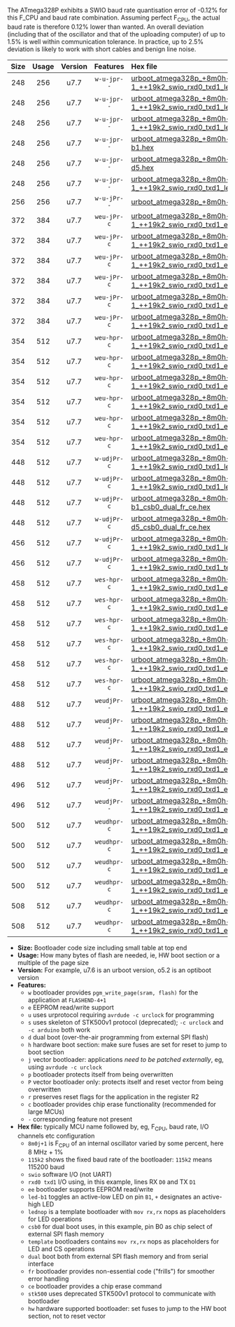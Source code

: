 The ATmega328P exhibits a SWIO baud rate quantisation error of -0.12% for this F_CPU and baud rate combination. Assuming perfect F<sub>CPU</sub>, the actual baud rate is therefore 0.12% lower than wanted. An overall deviation (including that of the oscillator and that of the uploading computer) of up to 1.5% is well within communication tolerance. In practice, up to 2.5% deviation is likely to work with short cables and benign line noise.

|Size|Usage|Version|Features|Hex file|
|:-:|:-:|:-:|:-:|:--|
|248|256|u7.7|`w-u-jpr--`|[urboot_atmega328p_+8m0h-1_++19k2_swio_rxd0_txd1_led+b1.hex](https://raw.githubusercontent.com/stefanrueger/urboot.hex/main/mcus/atmega328p/internal_oscillator/fcpu_+8m0h-1/br_++19k2/urboot_atmega328p_+8m0h-1_++19k2_swio_rxd0_txd1_led+b1.hex)|
|248|256|u7.7|`w-u-jpr--`|[urboot_atmega328p_+8m0h-1_++19k2_swio_rxd0_txd1_led+b5.hex](https://raw.githubusercontent.com/stefanrueger/urboot.hex/main/mcus/atmega328p/internal_oscillator/fcpu_+8m0h-1/br_++19k2/urboot_atmega328p_+8m0h-1_++19k2_swio_rxd0_txd1_led+b5.hex)|
|248|256|u7.7|`w-u-jpr--`|[urboot_atmega328p_+8m0h-1_++19k2_swio_rxd0_txd1_led+d5.hex](https://raw.githubusercontent.com/stefanrueger/urboot.hex/main/mcus/atmega328p/internal_oscillator/fcpu_+8m0h-1/br_++19k2/urboot_atmega328p_+8m0h-1_++19k2_swio_rxd0_txd1_led+d5.hex)|
|248|256|u7.7|`w-u-jpr--`|[urboot_atmega328p_+8m0h-1_++19k2_swio_rxd0_txd1_led-b1.hex](https://raw.githubusercontent.com/stefanrueger/urboot.hex/main/mcus/atmega328p/internal_oscillator/fcpu_+8m0h-1/br_++19k2/urboot_atmega328p_+8m0h-1_++19k2_swio_rxd0_txd1_led-b1.hex)|
|248|256|u7.7|`w-u-jpr--`|[urboot_atmega328p_+8m0h-1_++19k2_swio_rxd0_txd1_led-d5.hex](https://raw.githubusercontent.com/stefanrueger/urboot.hex/main/mcus/atmega328p/internal_oscillator/fcpu_+8m0h-1/br_++19k2/urboot_atmega328p_+8m0h-1_++19k2_swio_rxd0_txd1_led-d5.hex)|
|248|256|u7.7|`w-u-jpr--`|[urboot_atmega328p_+8m0h-1_++19k2_swio_rxd0_txd1_lednop.hex](https://raw.githubusercontent.com/stefanrueger/urboot.hex/main/mcus/atmega328p/internal_oscillator/fcpu_+8m0h-1/br_++19k2/urboot_atmega328p_+8m0h-1_++19k2_swio_rxd0_txd1_lednop.hex)|
|256|256|u7.7|`w-u-jPr--`|[urboot_atmega328p_+8m0h-1_++19k2_swio_rxd0_txd1.hex](https://raw.githubusercontent.com/stefanrueger/urboot.hex/main/mcus/atmega328p/internal_oscillator/fcpu_+8m0h-1/br_++19k2/urboot_atmega328p_+8m0h-1_++19k2_swio_rxd0_txd1.hex)|
|372|384|u7.7|`weu-jPr-c`|[urboot_atmega328p_+8m0h-1_++19k2_swio_rxd0_txd1_ee_led+b1_fr_ce.hex](https://raw.githubusercontent.com/stefanrueger/urboot.hex/main/mcus/atmega328p/internal_oscillator/fcpu_+8m0h-1/br_++19k2/urboot_atmega328p_+8m0h-1_++19k2_swio_rxd0_txd1_ee_led+b1_fr_ce.hex)|
|372|384|u7.7|`weu-jPr-c`|[urboot_atmega328p_+8m0h-1_++19k2_swio_rxd0_txd1_ee_led+b5_fr_ce.hex](https://raw.githubusercontent.com/stefanrueger/urboot.hex/main/mcus/atmega328p/internal_oscillator/fcpu_+8m0h-1/br_++19k2/urboot_atmega328p_+8m0h-1_++19k2_swio_rxd0_txd1_ee_led+b5_fr_ce.hex)|
|372|384|u7.7|`weu-jPr-c`|[urboot_atmega328p_+8m0h-1_++19k2_swio_rxd0_txd1_ee_led+d5_fr_ce.hex](https://raw.githubusercontent.com/stefanrueger/urboot.hex/main/mcus/atmega328p/internal_oscillator/fcpu_+8m0h-1/br_++19k2/urboot_atmega328p_+8m0h-1_++19k2_swio_rxd0_txd1_ee_led+d5_fr_ce.hex)|
|372|384|u7.7|`weu-jPr-c`|[urboot_atmega328p_+8m0h-1_++19k2_swio_rxd0_txd1_ee_led-b1_fr_ce.hex](https://raw.githubusercontent.com/stefanrueger/urboot.hex/main/mcus/atmega328p/internal_oscillator/fcpu_+8m0h-1/br_++19k2/urboot_atmega328p_+8m0h-1_++19k2_swio_rxd0_txd1_ee_led-b1_fr_ce.hex)|
|372|384|u7.7|`weu-jPr-c`|[urboot_atmega328p_+8m0h-1_++19k2_swio_rxd0_txd1_ee_led-d5_fr_ce.hex](https://raw.githubusercontent.com/stefanrueger/urboot.hex/main/mcus/atmega328p/internal_oscillator/fcpu_+8m0h-1/br_++19k2/urboot_atmega328p_+8m0h-1_++19k2_swio_rxd0_txd1_ee_led-d5_fr_ce.hex)|
|372|384|u7.7|`weu-jPr-c`|[urboot_atmega328p_+8m0h-1_++19k2_swio_rxd0_txd1_ee_lednop_fr_ce.hex](https://raw.githubusercontent.com/stefanrueger/urboot.hex/main/mcus/atmega328p/internal_oscillator/fcpu_+8m0h-1/br_++19k2/urboot_atmega328p_+8m0h-1_++19k2_swio_rxd0_txd1_ee_lednop_fr_ce.hex)|
|354|512|u7.7|`weu-hpr-c`|[urboot_atmega328p_+8m0h-1_++19k2_swio_rxd0_txd1_ee_led+b1_fr_ce_hw.hex](https://raw.githubusercontent.com/stefanrueger/urboot.hex/main/mcus/atmega328p/internal_oscillator/fcpu_+8m0h-1/br_++19k2/urboot_atmega328p_+8m0h-1_++19k2_swio_rxd0_txd1_ee_led+b1_fr_ce_hw.hex)|
|354|512|u7.7|`weu-hpr-c`|[urboot_atmega328p_+8m0h-1_++19k2_swio_rxd0_txd1_ee_led+b5_fr_ce_hw.hex](https://raw.githubusercontent.com/stefanrueger/urboot.hex/main/mcus/atmega328p/internal_oscillator/fcpu_+8m0h-1/br_++19k2/urboot_atmega328p_+8m0h-1_++19k2_swio_rxd0_txd1_ee_led+b5_fr_ce_hw.hex)|
|354|512|u7.7|`weu-hpr-c`|[urboot_atmega328p_+8m0h-1_++19k2_swio_rxd0_txd1_ee_led+d5_fr_ce_hw.hex](https://raw.githubusercontent.com/stefanrueger/urboot.hex/main/mcus/atmega328p/internal_oscillator/fcpu_+8m0h-1/br_++19k2/urboot_atmega328p_+8m0h-1_++19k2_swio_rxd0_txd1_ee_led+d5_fr_ce_hw.hex)|
|354|512|u7.7|`weu-hpr-c`|[urboot_atmega328p_+8m0h-1_++19k2_swio_rxd0_txd1_ee_led-b1_fr_ce_hw.hex](https://raw.githubusercontent.com/stefanrueger/urboot.hex/main/mcus/atmega328p/internal_oscillator/fcpu_+8m0h-1/br_++19k2/urboot_atmega328p_+8m0h-1_++19k2_swio_rxd0_txd1_ee_led-b1_fr_ce_hw.hex)|
|354|512|u7.7|`weu-hpr-c`|[urboot_atmega328p_+8m0h-1_++19k2_swio_rxd0_txd1_ee_led-d5_fr_ce_hw.hex](https://raw.githubusercontent.com/stefanrueger/urboot.hex/main/mcus/atmega328p/internal_oscillator/fcpu_+8m0h-1/br_++19k2/urboot_atmega328p_+8m0h-1_++19k2_swio_rxd0_txd1_ee_led-d5_fr_ce_hw.hex)|
|354|512|u7.7|`weu-hpr-c`|[urboot_atmega328p_+8m0h-1_++19k2_swio_rxd0_txd1_ee_lednop_fr_ce_hw.hex](https://raw.githubusercontent.com/stefanrueger/urboot.hex/main/mcus/atmega328p/internal_oscillator/fcpu_+8m0h-1/br_++19k2/urboot_atmega328p_+8m0h-1_++19k2_swio_rxd0_txd1_ee_lednop_fr_ce_hw.hex)|
|448|512|u7.7|`w-udjPr-c`|[urboot_atmega328p_+8m0h-1_++19k2_swio_rxd0_txd1_led+b1_csb0_dual_fr_ce.hex](https://raw.githubusercontent.com/stefanrueger/urboot.hex/main/mcus/atmega328p/internal_oscillator/fcpu_+8m0h-1/br_++19k2/urboot_atmega328p_+8m0h-1_++19k2_swio_rxd0_txd1_led+b1_csb0_dual_fr_ce.hex)|
|448|512|u7.7|`w-udjPr-c`|[urboot_atmega328p_+8m0h-1_++19k2_swio_rxd0_txd1_led+d5_csb0_dual_fr_ce.hex](https://raw.githubusercontent.com/stefanrueger/urboot.hex/main/mcus/atmega328p/internal_oscillator/fcpu_+8m0h-1/br_++19k2/urboot_atmega328p_+8m0h-1_++19k2_swio_rxd0_txd1_led+d5_csb0_dual_fr_ce.hex)|
|448|512|u7.7|`w-udjPr-c`|[urboot_atmega328p_+8m0h-1_++19k2_swio_rxd0_txd1_led-b1_csb0_dual_fr_ce.hex](https://raw.githubusercontent.com/stefanrueger/urboot.hex/main/mcus/atmega328p/internal_oscillator/fcpu_+8m0h-1/br_++19k2/urboot_atmega328p_+8m0h-1_++19k2_swio_rxd0_txd1_led-b1_csb0_dual_fr_ce.hex)|
|448|512|u7.7|`w-udjPr-c`|[urboot_atmega328p_+8m0h-1_++19k2_swio_rxd0_txd1_led-d5_csb0_dual_fr_ce.hex](https://raw.githubusercontent.com/stefanrueger/urboot.hex/main/mcus/atmega328p/internal_oscillator/fcpu_+8m0h-1/br_++19k2/urboot_atmega328p_+8m0h-1_++19k2_swio_rxd0_txd1_led-d5_csb0_dual_fr_ce.hex)|
|456|512|u7.7|`w-udjPr-c`|[urboot_atmega328p_+8m0h-1_++19k2_swio_rxd0_txd1_led+b1_csd5_dual_fr_ce.hex](https://raw.githubusercontent.com/stefanrueger/urboot.hex/main/mcus/atmega328p/internal_oscillator/fcpu_+8m0h-1/br_++19k2/urboot_atmega328p_+8m0h-1_++19k2_swio_rxd0_txd1_led+b1_csd5_dual_fr_ce.hex)|
|456|512|u7.7|`w-udjPr-c`|[urboot_atmega328p_+8m0h-1_++19k2_swio_rxd0_txd1_template_dual_fr_ce.hex](https://raw.githubusercontent.com/stefanrueger/urboot.hex/main/mcus/atmega328p/internal_oscillator/fcpu_+8m0h-1/br_++19k2/urboot_atmega328p_+8m0h-1_++19k2_swio_rxd0_txd1_template_dual_fr_ce.hex)|
|458|512|u7.7|`wes-hpr-c`|[urboot_atmega328p_+8m0h-1_++19k2_swio_rxd0_txd1_ee_led+b1_fr_ce_stk500_hw.hex](https://raw.githubusercontent.com/stefanrueger/urboot.hex/main/mcus/atmega328p/internal_oscillator/fcpu_+8m0h-1/br_++19k2/urboot_atmega328p_+8m0h-1_++19k2_swio_rxd0_txd1_ee_led+b1_fr_ce_stk500_hw.hex)|
|458|512|u7.7|`wes-hpr-c`|[urboot_atmega328p_+8m0h-1_++19k2_swio_rxd0_txd1_ee_led+b5_fr_ce_stk500_hw.hex](https://raw.githubusercontent.com/stefanrueger/urboot.hex/main/mcus/atmega328p/internal_oscillator/fcpu_+8m0h-1/br_++19k2/urboot_atmega328p_+8m0h-1_++19k2_swio_rxd0_txd1_ee_led+b5_fr_ce_stk500_hw.hex)|
|458|512|u7.7|`wes-hpr-c`|[urboot_atmega328p_+8m0h-1_++19k2_swio_rxd0_txd1_ee_led+d5_fr_ce_stk500_hw.hex](https://raw.githubusercontent.com/stefanrueger/urboot.hex/main/mcus/atmega328p/internal_oscillator/fcpu_+8m0h-1/br_++19k2/urboot_atmega328p_+8m0h-1_++19k2_swio_rxd0_txd1_ee_led+d5_fr_ce_stk500_hw.hex)|
|458|512|u7.7|`wes-hpr-c`|[urboot_atmega328p_+8m0h-1_++19k2_swio_rxd0_txd1_ee_led-b1_fr_ce_stk500_hw.hex](https://raw.githubusercontent.com/stefanrueger/urboot.hex/main/mcus/atmega328p/internal_oscillator/fcpu_+8m0h-1/br_++19k2/urboot_atmega328p_+8m0h-1_++19k2_swio_rxd0_txd1_ee_led-b1_fr_ce_stk500_hw.hex)|
|458|512|u7.7|`wes-hpr-c`|[urboot_atmega328p_+8m0h-1_++19k2_swio_rxd0_txd1_ee_led-d5_fr_ce_stk500_hw.hex](https://raw.githubusercontent.com/stefanrueger/urboot.hex/main/mcus/atmega328p/internal_oscillator/fcpu_+8m0h-1/br_++19k2/urboot_atmega328p_+8m0h-1_++19k2_swio_rxd0_txd1_ee_led-d5_fr_ce_stk500_hw.hex)|
|458|512|u7.7|`wes-hpr-c`|[urboot_atmega328p_+8m0h-1_++19k2_swio_rxd0_txd1_ee_lednop_fr_ce_stk500_hw.hex](https://raw.githubusercontent.com/stefanrueger/urboot.hex/main/mcus/atmega328p/internal_oscillator/fcpu_+8m0h-1/br_++19k2/urboot_atmega328p_+8m0h-1_++19k2_swio_rxd0_txd1_ee_lednop_fr_ce_stk500_hw.hex)|
|488|512|u7.7|`weudjPr--`|[urboot_atmega328p_+8m0h-1_++19k2_swio_rxd0_txd1_ee_led+b1_csb0_dual_fr.hex](https://raw.githubusercontent.com/stefanrueger/urboot.hex/main/mcus/atmega328p/internal_oscillator/fcpu_+8m0h-1/br_++19k2/urboot_atmega328p_+8m0h-1_++19k2_swio_rxd0_txd1_ee_led+b1_csb0_dual_fr.hex)|
|488|512|u7.7|`weudjPr--`|[urboot_atmega328p_+8m0h-1_++19k2_swio_rxd0_txd1_ee_led+d5_csb0_dual_fr.hex](https://raw.githubusercontent.com/stefanrueger/urboot.hex/main/mcus/atmega328p/internal_oscillator/fcpu_+8m0h-1/br_++19k2/urboot_atmega328p_+8m0h-1_++19k2_swio_rxd0_txd1_ee_led+d5_csb0_dual_fr.hex)|
|488|512|u7.7|`weudjPr--`|[urboot_atmega328p_+8m0h-1_++19k2_swio_rxd0_txd1_ee_led-b1_csb0_dual_fr.hex](https://raw.githubusercontent.com/stefanrueger/urboot.hex/main/mcus/atmega328p/internal_oscillator/fcpu_+8m0h-1/br_++19k2/urboot_atmega328p_+8m0h-1_++19k2_swio_rxd0_txd1_ee_led-b1_csb0_dual_fr.hex)|
|488|512|u7.7|`weudjPr--`|[urboot_atmega328p_+8m0h-1_++19k2_swio_rxd0_txd1_ee_led-d5_csb0_dual_fr.hex](https://raw.githubusercontent.com/stefanrueger/urboot.hex/main/mcus/atmega328p/internal_oscillator/fcpu_+8m0h-1/br_++19k2/urboot_atmega328p_+8m0h-1_++19k2_swio_rxd0_txd1_ee_led-d5_csb0_dual_fr.hex)|
|496|512|u7.7|`weudjPr--`|[urboot_atmega328p_+8m0h-1_++19k2_swio_rxd0_txd1_ee_led+b1_csd5_dual_fr.hex](https://raw.githubusercontent.com/stefanrueger/urboot.hex/main/mcus/atmega328p/internal_oscillator/fcpu_+8m0h-1/br_++19k2/urboot_atmega328p_+8m0h-1_++19k2_swio_rxd0_txd1_ee_led+b1_csd5_dual_fr.hex)|
|496|512|u7.7|`weudjPr--`|[urboot_atmega328p_+8m0h-1_++19k2_swio_rxd0_txd1_ee_template_dual_fr.hex](https://raw.githubusercontent.com/stefanrueger/urboot.hex/main/mcus/atmega328p/internal_oscillator/fcpu_+8m0h-1/br_++19k2/urboot_atmega328p_+8m0h-1_++19k2_swio_rxd0_txd1_ee_template_dual_fr.hex)|
|500|512|u7.7|`weudhpr-c`|[urboot_atmega328p_+8m0h-1_++19k2_swio_rxd0_txd1_ee_led+b1_csb0_dual_fr_ce_hw.hex](https://raw.githubusercontent.com/stefanrueger/urboot.hex/main/mcus/atmega328p/internal_oscillator/fcpu_+8m0h-1/br_++19k2/urboot_atmega328p_+8m0h-1_++19k2_swio_rxd0_txd1_ee_led+b1_csb0_dual_fr_ce_hw.hex)|
|500|512|u7.7|`weudhpr-c`|[urboot_atmega328p_+8m0h-1_++19k2_swio_rxd0_txd1_ee_led+d5_csb0_dual_fr_ce_hw.hex](https://raw.githubusercontent.com/stefanrueger/urboot.hex/main/mcus/atmega328p/internal_oscillator/fcpu_+8m0h-1/br_++19k2/urboot_atmega328p_+8m0h-1_++19k2_swio_rxd0_txd1_ee_led+d5_csb0_dual_fr_ce_hw.hex)|
|500|512|u7.7|`weudhpr-c`|[urboot_atmega328p_+8m0h-1_++19k2_swio_rxd0_txd1_ee_led-b1_csb0_dual_fr_ce_hw.hex](https://raw.githubusercontent.com/stefanrueger/urboot.hex/main/mcus/atmega328p/internal_oscillator/fcpu_+8m0h-1/br_++19k2/urboot_atmega328p_+8m0h-1_++19k2_swio_rxd0_txd1_ee_led-b1_csb0_dual_fr_ce_hw.hex)|
|500|512|u7.7|`weudhpr-c`|[urboot_atmega328p_+8m0h-1_++19k2_swio_rxd0_txd1_ee_led-d5_csb0_dual_fr_ce_hw.hex](https://raw.githubusercontent.com/stefanrueger/urboot.hex/main/mcus/atmega328p/internal_oscillator/fcpu_+8m0h-1/br_++19k2/urboot_atmega328p_+8m0h-1_++19k2_swio_rxd0_txd1_ee_led-d5_csb0_dual_fr_ce_hw.hex)|
|508|512|u7.7|`weudhpr-c`|[urboot_atmega328p_+8m0h-1_++19k2_swio_rxd0_txd1_ee_led+b1_csd5_dual_fr_ce_hw.hex](https://raw.githubusercontent.com/stefanrueger/urboot.hex/main/mcus/atmega328p/internal_oscillator/fcpu_+8m0h-1/br_++19k2/urboot_atmega328p_+8m0h-1_++19k2_swio_rxd0_txd1_ee_led+b1_csd5_dual_fr_ce_hw.hex)|
|508|512|u7.7|`weudhpr-c`|[urboot_atmega328p_+8m0h-1_++19k2_swio_rxd0_txd1_ee_template_dual_fr_ce_hw.hex](https://raw.githubusercontent.com/stefanrueger/urboot.hex/main/mcus/atmega328p/internal_oscillator/fcpu_+8m0h-1/br_++19k2/urboot_atmega328p_+8m0h-1_++19k2_swio_rxd0_txd1_ee_template_dual_fr_ce_hw.hex)|

- **Size:** Bootloader code size including small table at top end
- **Usage:** How many bytes of flash are needed, ie, HW boot section or a multiple of the page size
- **Version:** For example, u7.6 is an urboot version, o5.2 is an optiboot version
- **Features:**
  + `w` bootloader provides `pgm_write_page(sram, flash)` for the application at `FLASHEND-4+1`
  + `e` EEPROM read/write support
  + `u` uses urprotocol requiring `avrdude -c urclock` for programming
  + `s` uses skeleton of STK500v1 protocol (deprecated); `-c urclock` and `-c arduino` both work
  + `d` dual boot (over-the-air programming from external SPI flash)
  + `h` hardware boot section: make sure fuses are set for reset to jump to boot section
  + `j` vector bootloader: applications *need to be patched externally*, eg, using `avrdude -c urclock`
  + `p` bootloader protects itself from being overwritten
  + `P` vector bootloader only: protects itself and reset vector from being overwritten
  + `r` preserves reset flags for the application in the register R2
  + `c` bootloader provides chip erase functionality (recommended for large MCUs)
  + `-` corresponding feature not present
- **Hex file:** typically MCU name followed by, eg, F<sub>CPU</sub>, baud rate, I/O channels etc configuration
  + `8m0j+1` is F<sub>CPU</sub> of an internal oscillator varied by some percent, here 8 MHz + 1%
  + `115k2` shows the fixed baud rate of the bootloader: `115k2` means 115200 baud
  + `swio` software I/O (not UART)
  + `rxd0 txd1` I/O using, in this example, lines RX `D0` and TX `D1`
  + `ee` bootloader supports EEPROM read/write
  + `led-b1` toggles an active-low LED on pin `B1`, `+` designates an active-high LED
  + `lednop` is a template bootloader with `mov rx,rx` nops as placeholders for LED operations
  + `csb0` for dual boot uses, in this example, pin B0 as chip select of external SPI flash memory
  + `template` bootloaders contains `mov rx,rx` nops as placeholders for LED and CS operations
  + `dual` boot both from external SPI flash memory and from serial interface
  + `fr` bootloader provides non-essential code ("frills") for smoother error handling
  + `ce` bootloader provides a chip erase command
  + `stk500` uses deprecated STK500v1 protocol to communicate with bootloader
  + `hw` hardware supported bootloader: set fuses to jump to the HW boot section, not to reset vector
